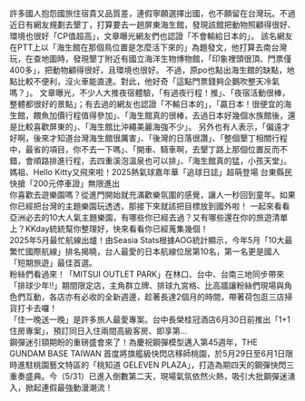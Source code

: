 許多國人抱怨國旅住宿貴又品質差，連假寧願選擇出國，也不願留在台灣玩。不過近日有網友規劃去墾丁，打算要去一趟屏東海生館，發現該館把動物照顧得很好、環境也很好「CP值超高」，文章曝光網友們也認證「不會輸給日本的」。
該名網友在PTT上以「海生館在那個鳥位置是怎麼活下來的」為題發文，他打算去南台灣玩，在查地圖時，發現墾丁附近有國立海洋生物博物館，「印象裡頭很頂、門票僅400多」，把動物顧得很好，且環境也很好。
不過，原po也點出海生館的缺點，地點比較不便利，沒火車能直達。對此，他好奇「這點門票錢夠企鵝吹整天冷氣嗎？」。
文章曝光，不少人大推夜宿體驗，「有過夜行程！推」、「夜宿活動很棒，整體都很好的景點」；有去過的網友也認證「不輸日本的」，「贏日本！很便宜的海生館，餵魚加價行程值得參加」、「海生館真的很棒，去過日本好幾個水族館後，還是比較喜歡屏東的」、「海生館比沖繩美麗海強不少」。
另外也有人表示，「偏遠才好啊，後來才知道台灣海生館很厲害」、「後灣的日落很讚」、「整個墾丁相關行程中，最省的項目，你不去一下嗎」、「開車、騎車啊，去墾丁路上那個位置反而不錯，會順路排進行程，去四重溪泡溫泉也可以排」、「海生館真的猛，小孩天堂」。
                    媽祖、Hello Kitty又飛來啦！2025熱氣球嘉年華「追球日誌」超萌登場 台東縣民快搶「200元停車證」無限進出                  
                    你喜歡去遊樂園嗎？從進門開始就充滿歡樂氛圍的感覺，讓人一秒回到童年。如果你已經把台灣的主題樂園玩透透，那接下來就該把目標放到國外啦！ 一起來看看亞洲必去的10大人氣主題樂園，有哪些你已經去過？又有哪些還在你的旅遊清單上？KKday統統幫你整理好，快來看看你已經蒐集幾個！                  
                    2025年5月最忙航線出爐！由Seasia Stats根據AOG統計顯示，今年5月「10大最繁忙國際航線」排名揭曉，台人最愛的日本航線位居第10名，第一名更是國人「短期旅遊」最佳首選。                  
                    粉絲們看過來！「MITSUI OUTLET PARK」在林口、台中、台南三地同步帶來「排球少年!!」期間限定店，主角群立牌、排球九宮格、比高牆讓粉絲們現場與角色們互動，各店亦有必收的全新週邊，趁著長達2個月的時間，帶著荷包逛三店掃貨打卡去囉！                  
                    「住一晚送一晚」是許多旅人最愛專案。台中長榮桂冠酒店6月30日前推出「1+1住房專案」，預訂同日入住兩間高級客房、即享第...                  
                    鋼彈迷引頸期盼的重磅盛會來了！為慶祝鋼彈模型邁入第45週年，THE GUNDAM BASE TAIWAN 首度將旗艦級快閃店移師桃園，於5月29日至6月1日限時進駐桃園藝文特區的「桃知道 GELEVEN PLAZA」，打造為期四天的鋼彈快閃三重奏盛典。今（5/31）已進入倒數第二天，現場氣氛依然火熱，吸引大批鋼彈迷湧入，掀起連假最強動漫潮流！                  